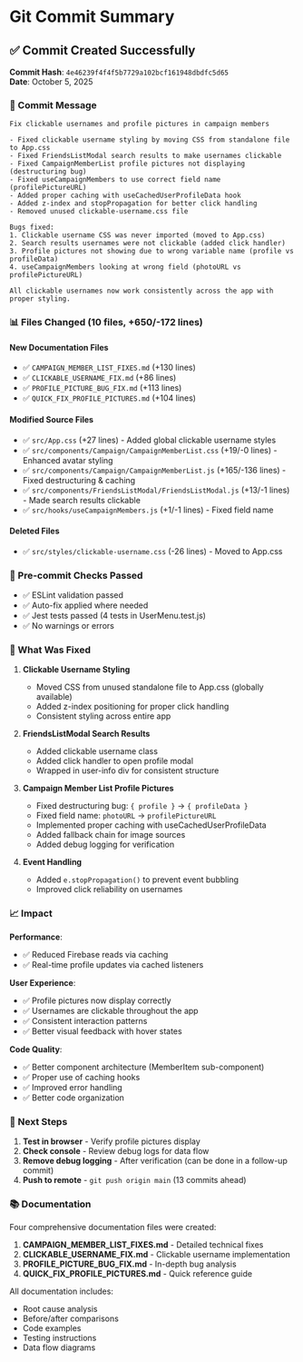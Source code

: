 # Git Commit Summary

## ✅ Commit Created Successfully

**Commit Hash**: `4e46239f4f4f5b7729a102bcf161948dbdfc5d65`  
**Date**: October 5, 2025

### 📝 Commit Message
```
Fix clickable usernames and profile pictures in campaign members

- Fixed clickable username styling by moving CSS from standalone file to App.css
- Fixed FriendsListModal search results to make usernames clickable
- Fixed CampaignMemberList profile pictures not displaying (destructuring bug)
- Fixed useCampaignMembers to use correct field name (profilePictureURL)
- Added proper caching with useCachedUserProfileData hook
- Added z-index and stopPropagation for better click handling
- Removed unused clickable-username.css file

Bugs fixed:
1. Clickable username CSS was never imported (moved to App.css)
2. Search results usernames were not clickable (added click handler)
3. Profile pictures not showing due to wrong variable name (profile vs profileData)
4. useCampaignMembers looking at wrong field (photoURL vs profilePictureURL)

All clickable usernames now work consistently across the app with proper styling.
```

### 📊 Files Changed (10 files, +650/-172 lines)

#### New Documentation Files
- ✅ `CAMPAIGN_MEMBER_LIST_FIXES.md` (+130 lines)
- ✅ `CLICKABLE_USERNAME_FIX.md` (+86 lines)
- ✅ `PROFILE_PICTURE_BUG_FIX.md` (+113 lines)
- ✅ `QUICK_FIX_PROFILE_PICTURES.md` (+104 lines)

#### Modified Source Files
- ✅ `src/App.css` (+27 lines) - Added global clickable username styles
- ✅ `src/components/Campaign/CampaignMemberList.css` (+19/-0 lines) - Enhanced avatar styling
- ✅ `src/components/Campaign/CampaignMemberList.js` (+165/-136 lines) - Fixed destructuring & caching
- ✅ `src/components/FriendsListModal/FriendsListModal.js` (+13/-1 lines) - Made search results clickable
- ✅ `src/hooks/useCampaignMembers.js` (+1/-1 lines) - Fixed field name

#### Deleted Files
- ✅ `src/styles/clickable-username.css` (-26 lines) - Moved to App.css

### 🧪 Pre-commit Checks Passed
- ✅ ESLint validation passed
- ✅ Auto-fix applied where needed
- ✅ Jest tests passed (4 tests in UserMenu.test.js)
- ✅ No warnings or errors

### 🎯 What Was Fixed

1. **Clickable Username Styling**
   - Moved CSS from unused standalone file to App.css (globally available)
   - Added z-index positioning for proper click handling
   - Consistent styling across entire app

2. **FriendsListModal Search Results**
   - Added clickable username class
   - Added click handler to open profile modal
   - Wrapped in user-info div for consistent structure

3. **Campaign Member List Profile Pictures**
   - Fixed destructuring bug: `{ profile }` → `{ profileData }`
   - Fixed field name: `photoURL` → `profilePictureURL`
   - Implemented proper caching with useCachedUserProfileData
   - Added fallback chain for image sources
   - Added debug logging for verification

4. **Event Handling**
   - Added `e.stopPropagation()` to prevent event bubbling
   - Improved click reliability on usernames

### 📈 Impact

**Performance**:
- ✅ Reduced Firebase reads via caching
- ✅ Real-time profile updates via cached listeners

**User Experience**:
- ✅ Profile pictures now display correctly
- ✅ Usernames are clickable throughout the app
- ✅ Consistent interaction patterns
- ✅ Better visual feedback with hover states

**Code Quality**:
- ✅ Better component architecture (MemberItem sub-component)
- ✅ Proper use of caching hooks
- ✅ Improved error handling
- ✅ Better code organization

### 🔄 Next Steps

1. **Test in browser** - Verify profile pictures display
2. **Check console** - Review debug logs for data flow
3. **Remove debug logging** - After verification (can be done in a follow-up commit)
4. **Push to remote** - `git push origin main` (13 commits ahead)

### 📚 Documentation

Four comprehensive documentation files were created:
1. **CAMPAIGN_MEMBER_LIST_FIXES.md** - Detailed technical fixes
2. **CLICKABLE_USERNAME_FIX.md** - Clickable username implementation
3. **PROFILE_PICTURE_BUG_FIX.md** - In-depth bug analysis
4. **QUICK_FIX_PROFILE_PICTURES.md** - Quick reference guide

All documentation includes:
- Root cause analysis
- Before/after comparisons
- Code examples
- Testing instructions
- Data flow diagrams
